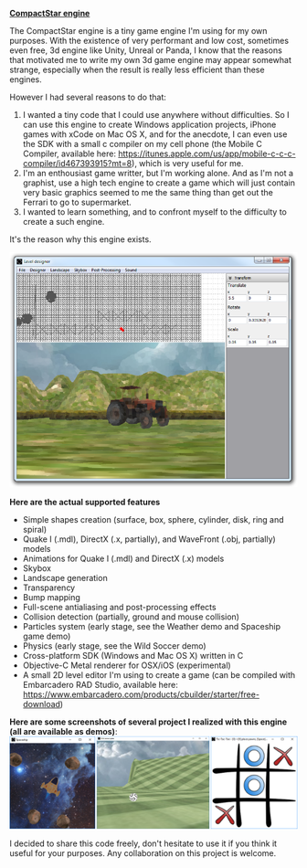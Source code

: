 <b><u>CompactStar engine</u></b>

The CompactStar engine is a tiny game engine I'm using for my own purposes. With the existence of very performant and low cost, sometimes even free, 3d engine like Unity, Unreal or Panda, I know that the reasons that motivated me to write my own 3d game engine may appear somewhat strange, especially when the result is really less efficient than these engines.

However I had several reasons to do that:
1. I wanted a tiny code that I could use anywhere without difficulties. So I can use this engine to create Windows application projects, iPhone games with xCode on Mac OS X, and for the anecdote, I can even use the SDK with a small c compiler on my cell phone (the Mobile C Compiler, available here: https://itunes.apple.com/us/app/mobile-c-c-c-compiler/id467393915?mt=8), which is very useful for me.
2. I'm an enthousiast game writter, but I'm working alone. And as I'm not a graphist, use a high tech engine to create a game which will just contain very basic graphics seemed to me the same thing than get out the Ferrari to go to supermarket.
3. I wanted to learn something, and to confront myself to the difficulty to create a such engine.

It's the reason why this engine exists.

![Screenshot](Common/Images/Screenshots/CompactStar%20Engine%202D%20Editor.png?raw=true "Screenshot")

<b>Here are the actual supported features</b>
- Simple shapes creation (surface, box, sphere, cylinder, disk, ring and spiral)
- Quake I (.mdl), DirectX (.x, partially), and WaveFront (.obj, partially) models
- Animations for Quake I (.mdl) and DirectX (.x) models
- Skybox
- Landscape generation
- Transparency
- Bump mapping
- Full-scene antialiasing and post-processing effects
- Collision detection (partially, ground and mouse collision)
- Particles system (early stage, see the Weather demo and Spaceship game demo)
- Physics (early stage, see the Wild Soccer demo)
- Cross-platform SDK (Windows and Mac OS X) written in C
- Objective-C Metal renderer for OSX/iOS (experimental)
- A small 2D level editor I'm using to create a game (can be compiled with Embarcadero RAD Studio, available here: https://www.embarcadero.com/products/cbuilder/starter/free-download)

<b>Here are some screenshots of several project I realized with this engine (all are available as demos)</b>:
![Screenshot](Common/Images/Screenshots/Demos.png?raw=true "Screenshot")

I decided to share this code freely, don't hesitate to use it if you think it useful for your purposes. Any collaboration on this project is welcome.
